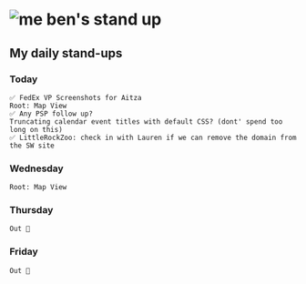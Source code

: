 # ![me](https://avatars2.githubusercontent.com/u/5232044?s=50&v=4) ben's stand up

## My daily stand-ups

### Today

    ✅ FedEx VP Screenshots for Aitza
    Root: Map View
    ✅ Any PSP follow up?
    Truncating calendar event titles with default CSS? (dont' spend too long on this)
    ✅ LittleRockZoo: check in with Lauren if we can remove the domain from the SW site
 
### Wednesday

    Root: Map View
    
### Thursday

    Out 🦃

### Friday

    Out 🦃

